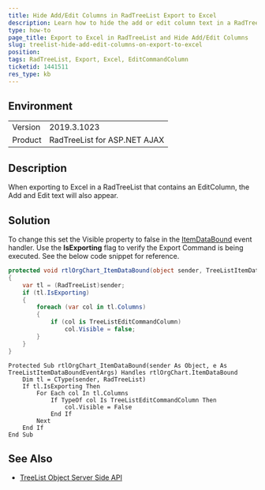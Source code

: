 ```yaml
---
title: Hide Add/Edit Columns in RadTreeList Export to Excel
description: Learn how to hide the add or edit column text in a RadTreeList export to Excel scenario
type: how-to
page_title: Export to Excel in RadTreeList and Hide Add/Edit Columns
slug: treelist-hide-add-edit-columns-on-export-to-excel
position: 
tags: RadTreeList, Export, Excel, EditCommandColumn
ticketid: 1441511
res_type: kb
---
```


## Environment
<table>
	<tbody>
		<tr>
		    <td>Version</td>
		    <td>2019.3.1023</td>
		</tr>
		<tr>
			<td>Product</td>
			<td>RadTreeList for ASP.NET AJAX</td>
		</tr>
	</tbody>
</table>

## Description

When exporting to Excel in a RadTreeList that contains an EditColumn, the Add and Edit text will also appear.

## Solution

To change this set the Visible property to false in the [ItemDataBound](https://docs.telerik.com/devtools/aspnet-ajax/controls/treelist/server-side-programming/treelist-object#server-side-events) event handler. Use the **IsExporting** flag to verify the Export Command is being executed. See the below code snippet for reference.

````C#
protected void rtlOrgChart_ItemDataBound(object sender, TreeListItemDataBoundEventArgs e)
{
    var tl = (RadTreeList)sender;
    if (tl.IsExporting)
    {
        foreach (var col in tl.Columns)
        {
            if (col is TreeListEditCommandColumn)
                col.Visible = false;
        }
    }
}
````
```` VB
Protected Sub rtlOrgChart_ItemDataBound(sender As Object, e As TreeListItemDataBoundEventArgs) Handles rtlOrgChart.ItemDataBound
    Dim tl = CType(sender, RadTreeList)
    If tl.IsExporting Then
        For Each col In tl.Columns
            If TypeOf col Is TreeListEditCommandColumn Then
                col.Visible = False
            End If
        Next
    End If
End Sub
````

## See Also

*   [TreeList Object Server Side API](https://docs.telerik.com/devtools/aspnet-ajax/controls/treelist/server-side-programming/treelist-object)
